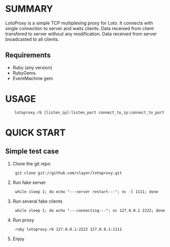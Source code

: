 SUMMARY
=======

LotoProxy is a simple TCP multiplexing proxy for Loto.
It connects with single connection to server and waits clients.
Data received from client transfered to server without any modification.
Data received from server broadcasted to all clients.

## Requirements
* Ruby (any version)
* RubyGems
* EventMachine gem

USAGE
=====

        lotoproxy.rb [listen_ip]:listen_port connect_to_ip:connect_to_port

QUICK START
===========

Simple test case
----------------

1. Clone the git repo

        git clone git://github.com/slayer/lotoproxy.git

2. Run fake server

        while sleep 1; do echo "---server restart---"; nc -l 1111; done

3. Run several fake clients

        while sleep 1; do echo "---connecting---"; nc 127.0.0.1 2222; done

3. Run proxy

        ruby lotoproxy.rb 127.0.0.1:2222 127.0.0.1:1111

5. Enjoy

